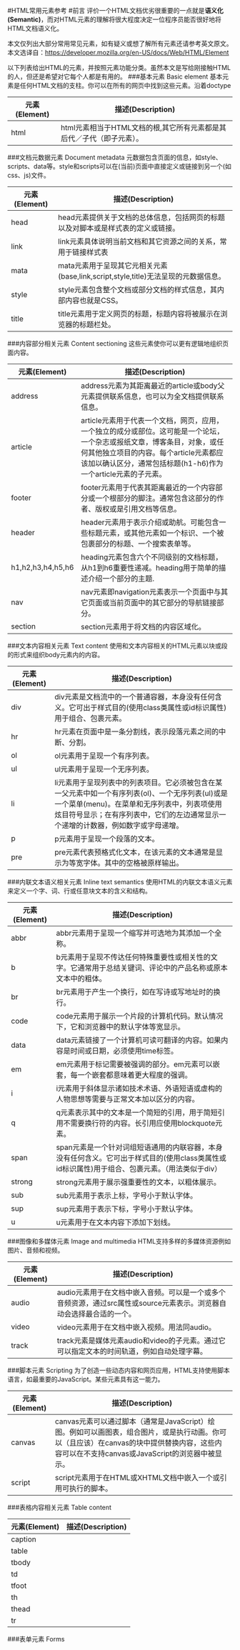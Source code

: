 #HTML常用元素参考
#前言
评价一个HTML文档优劣很重要的一点就是**语义化(Semantic)**，而对HTML元素的理解将很大程度决定一位程序员能否很好地将HTML文档语义化。

本文仅列出大部分常用常见元素，如有疑义或想了解所有元素还请参考英文原文。本文选译自：https://developer.mozilla.org/en-US/docs/Web/HTML/Element

以下列表给出HTML的元素，并按照元素功能分类。虽然本文是写给刚接触HTML的人，但还是希望对它每个人都是有用的。
###基本元素 Basic element
基本元素是任何HTML文档的支柱。你可以在所有的网页中找到这些元素。沿着doctype

元素(Element)|描述(Description)
------------ | -------------
html         | html元素相当于HTML文档的根,其它所有元素都是其后代／子代（即子元素）。

###文档元数据元素 Document metadata
元数据包含页面的信息，如style、scripts、data等。style和scripts可以在(当前)页面中直接定义或链接到另一个(如css、js)文件。

元素(Element) | 描述(Description)
------------ | -------------
head			|head元素提供关于文档的总体信息，包括网页的标题以及对脚本或是样式表的定义或链接。
link			|link元素具体说明当前文档和其它资源之间的关系，常用于链接样式表
mata			|mata元素用于呈现其它元相关元素(base,link,script,style,title)无法呈现的元数据信息。
style			|style元素包含整个文档或部分文档的样式信息，其内部内容也就是CSS。
title			|title元素用于定义网页的标题，标题内容将被展示在浏览器的标题栏处。
###内容部分相关元素 Content sectioning
这些元素使你可以更有逻辑地组织页面内容。

元素(Element)|描述(Description)
------------ | -------------
address		|address元素为其距离最近的article或body父元素提供联系信息，也可以为全文档提供联系信息。
article		|article元素用于代表一个文档，网页，应用，一个独立的成分或部位。这可能是一个论坛，一个杂志或报纸文章，博客条目，对象，或任何其他独立项目的内容。每个article元素都应该加以确认区分，通常包括标题(h1-h6)作为一个article元素的子元素。
footer			|footer元素用于代表其距离最近的一个内容部分或一个根部分的脚注。通常包含这部分的作者、版权或是引用文档等信息。
header			|header元素用于表示介绍或助航。可能包含一些标题元素，或其他元素如一个标识、一个被包裹部分的标题、一个搜索表单等。
h1,h2,h3,h4,h5,h6|heading元素包含六个不同级别的文档标题，从h1到h6重要性递减。heading用于简单的描述介绍一个部分的主题.
nav				|nav元素即navigation元素表示一个页面中与其它页面或当前页面中的其它部分的导航链接部分。
section		|section元素用于将文档的内容区域化。
###文本内容相关元素 Text content
使用和文本内容相关的HTML元素以块或段的形式来组织body元素内的内容。

元素(Element)|描述(Description)
------------ | -------------
div				|div元素是文档流中的一个普通容器，本身没有任何含义。它可出于样式目的(使用class类属性或id标识属性)用于组合、包裹元素。
hr				|hr元素在页面中是一条分割线，表示段落元素之间的中断、分割。
ol				|ol元素用于呈现一个有序列表。
ul				|ul元素用于呈现一个无序列表。
li				|li元素用于呈现列表中的列表项目。它必须被包含在某一父元素中如一个有序列表(ol)、一个无序列表(ul)或是一个菜单(menu)。在菜单和无序列表中，列表项使用炫目符号显示；在有序列表中，它们的左边通常显示一个递增的计数器，例如数字或字母递增。
p				|p元素用于呈现一个段落的文本。
pre				|pre元素代表预格式化文本，在该元素的文本通常是显示为等宽字体。其中的空格被原样输出。
###内联文本语义相关元素 Inline text semantics
使用HTML的内联文本语义元素来定义一个字、词、行或任意块文本的含义和结构。

元素(Element)|描述(Description)
------------ | -------------
abbr			|abbr元素用于呈现一个缩写并可选地为其添加一个全称。
b				|b元素用于呈现不传达任何特殊重要性或相关性的文字。它通常用于总结关键词、评论中的产品名称或原本文本中的粗体。
br				|br元素用于产生一个换行，如在写诗或写地址时的换行。
code			|code元素用于展示一个片段的计算机代码。默认情况下，它和浏览器中的默认字体等宽显示。
data			|data元素链接了一个计算机可读可翻译的内容。如果内容是时间或日期，必须使用time标签。
em				|em元素用于标记需要被强调的部分。em元素可以嵌套，每一个嵌套都意味着更大程度的强调。
i				|i元素用于斜体显示诸如技术术语、外语短语或虚构的人物思想等需要与正常文本加以区分的内容。
q				|q元素表示其中的文本是一个简短的引用，用于简短引用不需要换行符的内容。长引用应使用blockquote元素。
span			|span元素是一个针对词组短语通用的内联容器，本身没有任何含义。它可出于样式目的(使用class类属性或id标识属性)用于组合、包裹元素。（用法类似于div）
strong			|strong元素用于展示强重要性的文本，以粗体展示。
sub				|sub元素用于表示上标，字号小于默认字体。
sup				|sup元素用于表示下标，字号小于默认字体。
u				|u元素用于在文本内容下添加下划线。
###图像和多媒体元素 Image and multimedia
HTML支持多样的多媒体资源例如图片、音频和视频。

元素(Element)|描述(Description)
------------ | -------------
audio			|audio元素用于在文档中嵌入音频。可以是一个或多个音频资源，通过src属性或source元素表示。浏览器自动会选择最合适的一个。
video			|video元素用于在文档中嵌入视频。用法同audio。
track			|track元素是媒体元素audio和video的子元素。通过它可以指定文本的时间轨道，例如自动处理字幕。
###脚本元素 Scripting
为了创造一些动态内容和网页应用，HTML支持使用脚本语言，如最重要的JavaScript。某些元素具有这一能力。

元素(Element)|描述(Description)
------------ | -------------
canvas			|canvas元素可以通过脚本（通常是JavaScript）绘图。例如可以画图表，组合图片，或是执行动画。你可以（且应该）在canvas的块中提供替换内容，这些内容可以在不支持canvas或JavaScript的浏览器中被显示。
script			|script元素用于在HTML或XHTML文档中嵌入一个或引用可执行的脚本。
###表格内容相关元素 Table content

元素(Element)|描述(Description)
------------ | -------------
caption		|
table			|
tbody			|
td				|
tfoot			|
th				|
thead			|
tr				|
###表单元素 Forms




